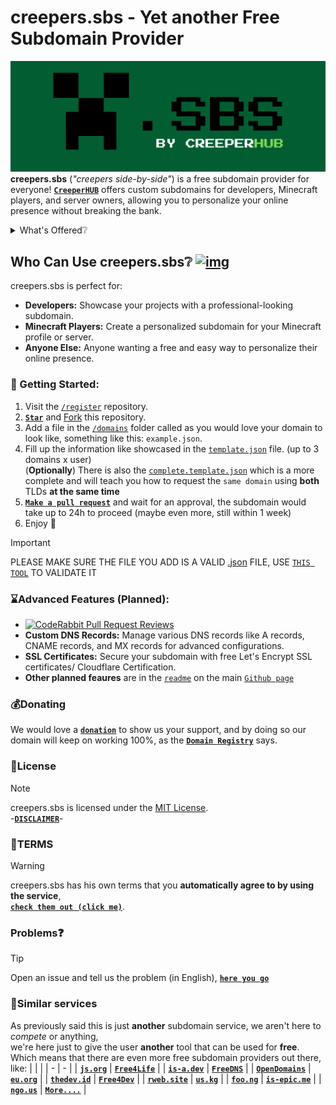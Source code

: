 # creepers.sbs - Yet another Free Subdomain Provider
[![Banner](https://raw.githubusercontent.com/creepersbs/.github/refs/heads/main/profile/mini-banner.png)](https://creepers.sbs)
**creepers.sbs** (*"creepers side-by-side"*) is a free subdomain provider for everyone! [**`CreeperHUB`**](https://creeperhub.net/creepersbs) offers custom subdomains for developers, Minecraft players, and server owners, allowing you to personalize your online presence without breaking the bank.

<details> <summary>What's Offered❔</summary>
 
---------------------

* **Free Subdomains:** No hidden fees, no credit cards required.
* **Customizable Names:** Create unique subdomains for your projects, websites, or Minecraft servers.
* **Quick and Easy Setup:** Get your subdomain up and running in hours (soon will be added automatization).
* **Complete subdomain ownership:** Choose from a variety of subdomains with the `sbs` TLD (side-by-side) and the `cloud` TLD you can use everywhere you want.
* **Reliable DNS:** Ensure your subdomain is always accessible with a robust DNS infrastructure powered by these 2 services: <br>
------------------------------------
| Cloudflare | Gcore |
| ------------- | ------------- |
| [![Cloudflare](https://github.com/creepersbs/.github/blob/main/profile/cloudflare.png)](https://cloudflare.com)  | [![Gcore](https://github.com/creepersbs/.github/blob/main/profile/gcore.png)](https://gcore.com) |
 --------------------

 </details>
 
## **Who Can Use creepers.sbs❔** [![img](https://custom-icon-badges.demolab.com/badge/powered_by-CreeperHUB-white.svg?logo=creeperhub&logoColor=white)](https://creeperhub.net)

creepers.sbs is perfect for:

* **Developers:** Showcase your projects with a professional-looking subdomain.
* **Minecraft Players:** Create a personalized subdomain for your Minecraft profile or server.
* **Anyone Else:** Anyone wanting a free and easy way to personalize their online presence.

### 📌 Getting Started:

1. Visit the [`/register`](https://github.com/creepersbs/register) repository.
2. [**`Star`**](https://docs.github.com/en/get-started/exploring-projects-on-github/saving-repositories-with-stars) and [Fork](https://github.com/creepersbs/register/fork) this repository.
3. Add a file in the [`/domains`](https://github.com/creepersbs/register/blob/main/domains) folder called as you would love your domain to look like, something like this: `example.json`.
4. Fill up the information like showcased in the [`template.json`](https://github.com/creepersbs/register/blob/main/domains/template.json) file. (up to 3 domains x user) <br>
  (**Optionally**) There is also the [`complete.template.json`](https://github.com/creepersbs/register/blob/main/domains/complete.template.json) which is a more complete and will teach you how to request the `same domain` using **both** TLDs **at the same time**
5. [**`Make a pull request`**](https://docs.github.com/en/pull-requests/collaborating-with-pull-requests/proposing-changes-to-your-work-with-pull-requests/creating-a-pull-request) and wait for an approval, the subdomain would take up to 24h to proceed (maybe even more, still within 1 week)
6. Enjoy 🤩<br>

> [!IMPORTANT]
>PLEASE MAKE SURE THE FILE YOU ADD IS A VALID [.json](https://en.wikipedia.org/wiki/JSON) FILE, USE [`THIS TOOL`](https://jsonlint.com/) TO VALIDATE IT



### ⌛**Advanced Features (Planned):**

* [![CodeRabbit Pull Request Reviews](https://img.shields.io/coderabbit/prs/github/creepersbs/register?labelColor=171717&color=FF570A&link=https%3A%2F%2Fcoderabbit.ai&label=CodeRabbit%20Reviews)](https://coderabbit.ai)
* **Custom DNS Records:** Manage various DNS records like A records, CNAME records, and MX records for advanced configurations.
* **SSL Certificates:** Secure your subdomain with free Let's Encrypt SSL certificates/ Cloudflare Certification.
* **Other planned feaures** are in the [`readme`](https://github.com/creepersbs/.github/blob/main/profile/README.md) on the main [`Github page`](https://creeperhub.net/creepersbs)

### 💰**Donating**

We would love a [**`donation`**](https://creepers.sbs/donate) to show us your support, and by doing so our domain will keep on working 100%, as the [**`Domain Registry`**](https://creeperhub.net/domains) says.

### 📃**License**

> [!NOTE]
>creepers.sbs is licensed under the [MIT License](https://choosealicense.com/licenses/mit/). <br>
> -[**`DISCLAIMER`**](https://github.com/creepersbs/#disclaimer)-

### 📜**TERMS**

> [!WARNING]
>creepers.sbs has his own terms that you **automatically agree to by using the service**, <br>
>[**`check them out (click me)`**](https://github.com/creepersbs/register/blob/main/SECURITY.md).

### Problems❓
> [!TIP]
>Open an issue and tell us the problem (in English), [**`here you go`**](https://github.com/creepersbs/register/issues/new/choose)

### 🤝Similar services
As previously said this is just **another** subdomain service, we aren't here to *compete* or anything, <br>
we're here just to give the user **another** tool that can be used for **free**. <br>
Which means that there are even more free subdomain providers out there, like: 
|   |   |
| - | - |
| [**`js.org`**](https://js.org) | [**`Free4Life`**](https://free.hrsn.dev/#/?id=domains) |
| [**`is-a.dev`**](https://is-a.dev/) | [**`FreeDNS`**](https://freedns.afraid.org/) |
| [**`OpenDomains`**](https://open-domains.net/) | [**`eu.org`**](https://nic.eu.org) | 
| [**`thedev.id`**](https://thedev.id/) | [**`Free4Dev`**](https://free-for.dev/#/?id=domain) |
| [**`rweb.site`**](https://rweb.site) | [**`us.kg`**](https://nic.us.kg) | 
| [**`foo.ng`**](https://foo.ng) | [**`is-epic.me`**](https://github.com/is-cool-me/register) |
| [**`ngo.us`**](https://nic.ngo.us/) | [**`More....`**](https://github.com/abint7/free-domains?tab=readme-ov-file) |
